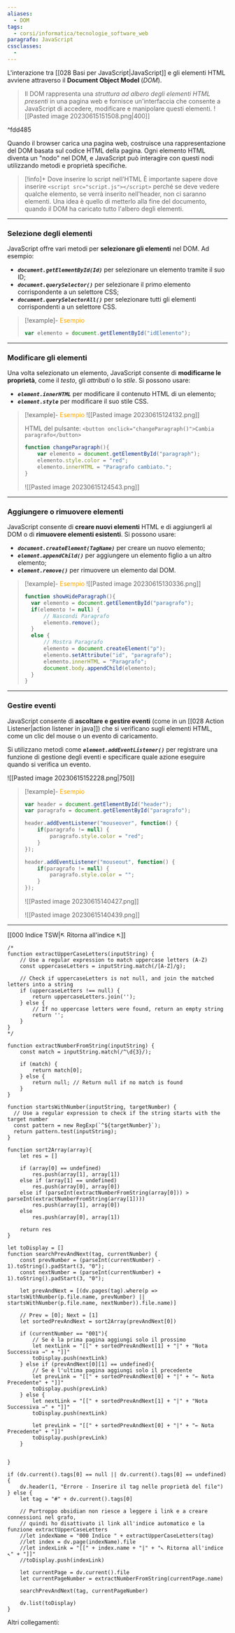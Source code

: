 ```yaml
---
aliases:
  - DOM
tags:
  - corsi/informatica/tecnologie_software_web
paragrafo: JavaScript
cssclasses:
  - 
---
```

L'interazione tra [[028 Basi per JavaScript|JavaScript]] e gli elementi HTML avviene attraverso il **Document Object Model** (*DOM*). 

>Il DOM rappresenta una *struttura ad albero degli elementi HTML presenti* in una pagina web e fornisce un'interfaccia che consente a JavaScript di accedere, modificare e manipolare questi elementi. ![[Pasted image 20230615151508.png|400]]

^fdd485

Quando il browser carica una pagina web, costruisce una rappresentazione del DOM basata sul codice HTML della pagina. Ogni elemento HTML diventa un "nodo" nel DOM, e JavaScript può interagire con questi nodi utilizzando metodi e proprietà specifiche.

> [!info]+ Dove inserire lo script nell'HTML
>È importante sapere dove inserire  `<script src="script.js"></script>` perché se deve vedere qualche elemento, se verrà inserito nell'header, non ci saranno elementi.
>Una idea è quello di metterlo alla fine del documento, quando il DOM ha caricato tutto l'albero degli elementi.

---
### Selezione degli elementi
JavaScript offre vari metodi per **selezionare gli elementi** nel DOM. Ad esempio:
- ***`document.getElementById(Id)`*** per selezionare un elemento tramite il suo ID; 
- ***`document.querySelector()`*** per selezionare il primo elemento corrispondente a un selettore CSS; 
- ***`document.querySelectorAll()`*** per selezionare tutti gli elementi corrispondenti a un selettore CSS.

> [!example]- <font color="orange">Esempio</font>
>```js
>var elemento = document.getElementById("idElemento");
>```

---
### Modificare gli elementi
Una volta selezionato un elemento, JavaScript consente di **modificarne le proprietà**, come il *testo*, gli *attributi* o lo *stile*. Si possono usare: 
- ***`element.innerHTML`*** per modificare il contenuto HTML di un elemento; 
- ***`element.style`*** per modificare il suo stile CSS.

> [!example]- <font color="orange">Esempio</font>
>![[Pasted image 20230615124132.png]]
>
>HTML del pulsante: `<button onclick="changeParagraph()">Cambia paragrafo</button>`
>```js
>function changeParagraph(){
>    var elemento = document.getElementById("paragraph");
>    elemento.style.color = "red";
>    elemento.innerHTML = "Paragrafo cambiato.";
>}
>```
>![[Pasted image 20230615124543.png]]

---
### Aggiungere o rimuovere elementi
JavaScript consente di **creare nuovi elementi** HTML e di aggiungerli al DOM o di **rimuovere elementi esistenti**. Si possono usare: 
- ***`document.createElement(TagName)`*** per creare un nuovo elemento; 
- ***`element.appendChild()`*** per aggiungere un elemento figlio a un altro elemento; 
- ***`element.remove()`*** per rimuovere un elemento dal DOM.

> [!example]- <font color="orange">Esempio</font>
>![[Pasted image 20230615130336.png]]
>```js
>function showHideParagraph(){
>	var elemento = document.getElementById("paragrafo");
>	if(elemento != null) {
>		// Nascondi Paragrafo
>		elemento.remove();    
>	}
>	else {
>		// Mostra Paragrafo
>		elemento = document.createElement("p");
>		elemento.setAttribute("id", "paragrafo");
>		elemento.innerHTML = "Paragrafo";
>		document.body.appendChild(elemento);
>	}
>}
>```

---
### Gestire eventi
JavaScript consente di **ascoltare e gestire eventi** (come in un [[028 Action Listener|action listener in java]]) che si verificano sugli elementi HTML, come un clic del mouse o un evento di caricamento. 

Si utilizzano metodi come ***`element.addEventListener()`*** per registrare una funzione di gestione degli eventi e specificare quale azione eseguire quando si verifica un evento.

![[Pasted image 20230615152228.png|750]]

> [!example]- <font color="orange">Esempio</font>
>```js
>var header = document.getElementById("header");
>var paragrafo = document.getElementById("paragrafo");
>
>header.addEventListener("mouseover", function() {
>    if(paragrafo != null) {
>        paragrafo.style.color = "red";
>    }
>});
>
>header.addEventListener("mouseout", function() {
>    if(paragrafo != null) {
>        paragrafo.style.color = "";
>    }
>});
>```
>
>![[Pasted image 20230615140427.png]]
>
>![[Pasted image 20230615140439.png]]

___
[[000 Indice TSW|↖ Ritorna all'indice ↖]]

```dataviewjs
/*
function extractUpperCaseLetters(inputString) {
	// Use a regular expression to match uppercase letters (A-Z)
	const uppercaseLetters = inputString.match(/[A-Z]/g);
	
	// Check if uppercaseLetters is not null, and join the matched letters into a string
	if (uppercaseLetters !== null) {
		return uppercaseLetters.join('');
	} else {
	    // If no uppercase letters were found, return an empty string
	    return '';
	}
}
*/

function extractNumberFromString(inputString) {
	const match = inputString.match(/^\d{3}/);
	
	if (match) {
		return match[0];
	} else {
		return null; // Return null if no match is found
	}
}

function startsWithNumber(inputString, targetNumber) {
  // Use a regular expression to check if the string starts with the target number
  const pattern = new RegExp(`^${targetNumber}`);
  return pattern.test(inputString);
}

function sort2Array(array){
	let res = []
	
	if (array[0] == undefined)
		res.push(array[1], array[1])
	else if (array[1] == undefined)
		res.push(array[0], array[0])
	else if (parseInt(extractNumberFromString(array[0])) > parseInt(extractNumberFromString(array[1])))
		res.push(array[1], array[0])
	else
		res.push(array[0], array[1])
	
	return res
}

let toDisplay = []
function searchPrevAndNext(tag, currentNumber) {
	const prevNumber = (parseInt(currentNumber) - 1).toString().padStart(3, "0");
	const nextNumber = (parseInt(currentNumber) + 1).toString().padStart(3, "0");
	
	let prevAndNext = [(dv.pages(tag).where(p => startsWithNumber(p.file.name, prevNumber) || startsWithNumber(p.file.name, nextNumber)).file.name)]
	
	// Prev = [0]; Next = [1]
	let sortedPrevAndNext = sort2Array(prevAndNext[0])
	
	if (currentNumber == "001"){ 
		// Se è la prima pagina aggiungi solo il prossimo
		let nextLink = "[[" + sortedPrevAndNext[1] + "|" + "Nota Successiva →" + "]]"
		toDisplay.push(nextLink)
	} else if (prevAndNext[0][1] == undefined){
		// Se è l'ultima pagina aggiungi solo il precedente
		let prevLink = "[[" + sortedPrevAndNext[0] + "|" + "← Nota Precedente" + "]]"
		toDisplay.push(prevLink)
	} else {
		let nextLink = "[[" + sortedPrevAndNext[1] + "|" + "Nota Successiva →" + "]]"
		toDisplay.push(nextLink)
		
		let prevLink = "[[" + sortedPrevAndNext[0] + "|" + "← Nota Precedente" + "]]"
		toDisplay.push(prevLink)
	}
	
	
}

if (dv.current().tags[0] == null || dv.current().tags[0] == undefined){
	dv.header(1, "Errore - Inserire il tag nelle proprietà del file")
} else {
	let tag = "#" + dv.current().tags[0]

	// Purtroppo obsidian non riesce a leggere i link e a creare connessioni nel grafo,
	// quindi ho disattivato il link all'indice automatico e la funzione extractUpperCaseLetters
	//let indexName = "000 Indice " + extractUpperCaseLetters(tag)
	//let index = dv.page(indexName).file
	//let indexLink = "[[" + index.name + "|" + "↖ Ritorna all'indice ↖" + "]]"
	//toDisplay.push(indexLink)
	
	let currentPage = dv.current().file
	let currentPageNumber = extractNumberFromString(currentPage.name)
	
	searchPrevAndNext(tag, currentPageNumber)
	
	dv.list(toDisplay)
}
```

Altri collegamenti: 